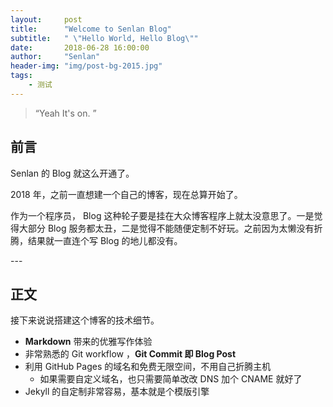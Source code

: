 ```yaml
---
layout:     post
title:      "Welcome to Senlan Blog"
subtitle:   " \"Hello World, Hello Blog\""
date:       2018-06-28 16:00:00
author:     "Senlan"
header-img: "img/post-bg-2015.jpg"
tags:
    - 测试
---
```


> “Yeah It's on. ”


## 前言

Senlan 的 Blog 就这么开通了。

2018 年，之前一直想建一个自己的博客，现在总算开始了。


作为一个程序员， Blog 这种轮子要是挂在大众博客程序上就太没意思了。一是觉得大部分 Blog 服务都太丑，二是觉得不能随便定制不好玩。之前因为太懒没有折腾，结果就一直连个写 Blog 的地儿都没有。

<p id = "build"></p>
---

## 正文

接下来说说搭建这个博客的技术细节。  

* **Markdown** 带来的优雅写作体验
* 非常熟悉的 Git workflow ，**Git Commit 即 Blog Post**
* 利用 GitHub Pages 的域名和免费无限空间，不用自己折腾主机
	* 如果需要自定义域名，也只需要简单改改 DNS 加个 CNAME 就好了
* Jekyll 的自定制非常容易，基本就是个模版引擎

